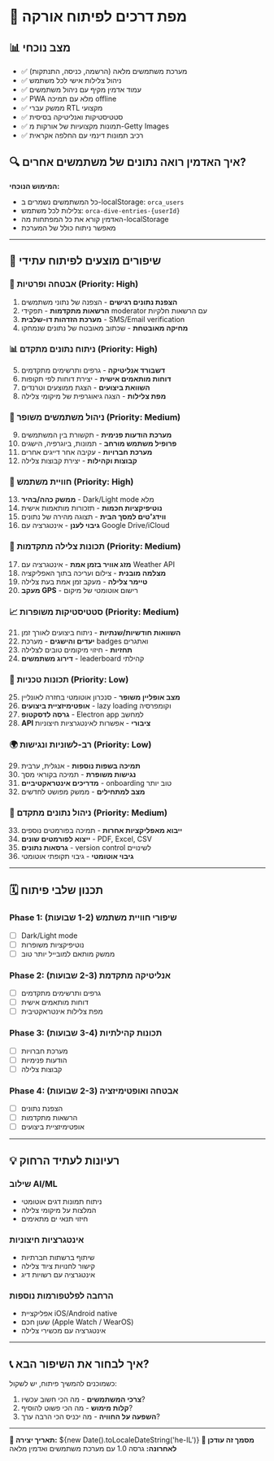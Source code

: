 # 🚀 מפת דרכים לפיתוח אורקה

## 📊 מצב נוכחי
- ✅ מערכת משתמשים מלאה (הרשמה, כניסה, התנתקות)
- ✅ ניהול צלילות אישי לכל משתמש
- ✅ עמוד אדמין מקיף עם ניהול משתמשים
- ✅ PWA מלא עם תמיכה offline
- ✅ ממשק עברי RTL מקצועי
- ✅ סטטיסטיקות ואנליטיקה בסיסית
- ✅ תמונות מקצועיות של אורקות מ-Getty Images
- ✅ רכיב תמונות דינמי עם החלפה אקראית

## 🔍 איך האדמין רואה נתונים של משתמשים אחרים?
**המימוש הנוכחי:**
- כל המשתמשים נשמרים ב-localStorage: `orca_users`
- צלילות לכל משתמש: `orca-dive-entries-{userId}`
- האדמין קורא את כל המפתחות מה-localStorage
- מאפשר ניתוח כולל של המערכת

---

## 🎯 שיפורים מוצעים לפיתוח עתידי

### 🔐 אבטחה ופרטיות (Priority: High)
1. **הצפנת נתונים רגישים** - הצפנה של נתוני משתמשים
2. **הרשאות מתקדמות** - תפקידי moderator עם הרשאות חלקיות
3. **מערכת הזדהות דו-שלבית** - SMS/Email verification
4. **מחיקה מאובטחת** - שכתוב מאובטח של נתונים שנמחקו

### 📊 ניתוח נתונים מתקדם (Priority: High)
5. **דשבורד אנליטיקה** - גרפים ותרשימים מתקדמים
6. **דוחות מותאמים אישית** - יצירת דוחות לפי תקופות
7. **השוואת ביצועים** - הצגת ממוצעים וטרנדים
8. **מפת צלילות** - הצגה גיאוגרפית של מיקומי צלילה

### 👥 ניהול משתמשים משופר (Priority: Medium)
9. **מערכת הודעות פנימית** - תקשורת בין המשתמשים
10. **פרופיל משתמש מורחב** - תמונות, ביוגרפיה, הישגים
11. **מערכת חברויות** - עקיבה אחר דייגים אחרים
12. **קבוצות וקהילות** - יצירת קבוצות צלילה

### 📱 חוויית משתמש (Priority: High)
13. **ממשק כהה/בהיר** - Dark/Light mode מלא
14. **נוטיפיקציות חכמות** - תזכורות מותאמות אישית
15. **ווידג'טים למסך הבית** - תצוגה מהירה של נתונים
16. **גיבוי לענן** - אינטגרציה עם Google Drive/iCloud

### 🎯 תכונות צלילה מתקדמות (Priority: Medium)
17. **מזג אוויר בזמן אמת** - אינטגרציה עם Weather API
18. **מצלמה מובנית** - צילום ועריכה בתוך האפליקציה
19. **טיימר צלילה** - מעקב זמן אמת בעת צלילה
20. **מעקב GPS** - רישום אוטומטי של מיקום

### 📈 סטטיסטיקות משופרות (Priority: Medium)
21. **השוואות חודשיות/שנתיות** - ניתוח ביצועים לאורך זמן
22. **יעדים והישגים** - מערכת badges ואתגרים
23. **תחזיות** - חיזוי מיקומים טובים לצלילה
24. **דירוג משתמשים** - leaderboard קהילתי

### 🔧 תכונות טכניות (Priority: Low)
25. **מצב אופליין משופר** - סנכרון אוטומטי בחזרה לאונליין
26. **אופטימיזציית ביצועים** - lazy loading וקומפרסיה
27. **גרסה לדסקטופ** - Electron app למחשב
28. **API ציבורי** - אפשרות לאינטגרציות חיצוניות

### 🌍 רב-לשוניות ונגישות (Priority: Low)
29. **תמיכה בשפות נוספות** - אנגלית, ערבית
30. **נגישות משופרת** - תמיכה בקוראי מסך
31. **מדריכים אינטראקטיביים** - onboarding טוב יותר
32. **מצב למתחילים** - ממשק מפושט לחדשים

### 💾 ניהול נתונים מתקדם (Priority: Medium)
33. **ייבוא מאפליקציות אחרות** - תמיכה בפורמטים נוספים
34. **ייצוא לפורמטים שונים** - PDF, Excel, CSV
35. **גרסאות נתונים** - version control לשינויים
36. **גיבוי אוטומטי** - גיבוי תקופתי אוטומטי

---

## 🗓️ תכנון שלבי פיתוח

### Phase 1: שיפורי חוויית משתמש (1-2 שבועות)
- [ ] Dark/Light mode
- [ ] נוטיפיקציות משופרות
- [ ] ממשק מותאם למובייל יותר טוב

### Phase 2: אנליטיקה מתקדמת (2-3 שבועות)
- [ ] גרפים ותרשימים מתקדמים
- [ ] דוחות מותאמים אישית
- [ ] מפת צלילות אינטראקטיבית

### Phase 3: תכונות קהילתיות (3-4 שבועות)
- [ ] מערכת חברויות
- [ ] הודעות פנימיות
- [ ] קבוצות צלילה

### Phase 4: אבטחה ואופטימיזציה (2-3 שבועות)
- [ ] הצפנת נתונים
- [ ] הרשאות מתקדמות
- [ ] אופטימיזציית ביצועים

---

## 💡 רעיונות לעתיד הרחוק

### שילוב AI/ML
- ניתוח תמונות דגים אוטומטי
- המלצות על מיקומי צלילה
- חיזוי תנאי ים מתאימים

### אינטגרציות חיצוניות
- שיתוף ברשתות חברתיות
- קישור לחנויות ציוד צלילה
- אינטגרציה עם רשויות דיג

### הרחבה לפלטפורמות נוספות
- אפליקציית iOS/Android native
- שעון חכם (Apple Watch / WearOS)
- אינטגרציה עם מכשירי צלילה

---

## 📞 איך לבחור את השיפור הבא?

כשמוכנים להמשיך פיתוח, יש לשקול:
1. **צרכי המשתמשים** - מה הכי חשוב עכשיו?
2. **קלות מימוש** - מה הכי פשוט להוסיף?
3. **השפעה על החוויה** - מה יכניס הכי הרבה ערך?

---

**📅 תאריך יצירה:** ${new Date().toLocaleDateString('he-IL')}
**📝 מסמך זה עודכן לאחרונה:** גרסה 1.0 עם מערכת משתמשים ואדמין מלאה
